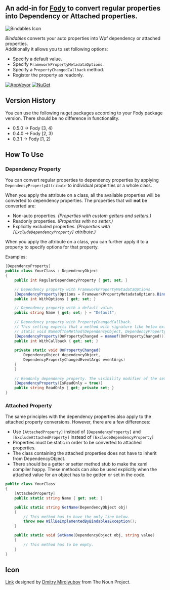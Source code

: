 
## An add-in for [Fody](https://github.com/Fody/Fody/) to convert regular properties into Dependency or Attached properties. 

![Bindables Icon](https://raw.github.com/yusuf-gunaydin/Bindables/master/Icon.png)

_Bindables_ converts your auto properties into Wpf dependency or attached properties.  
Additionally it allows you to set following options:

  - Specify a default value.
  - Specify `FrameworkPropertyMetadataOptions`.
  - Specify a `PropertyChangedCallback` method.
  - Register the property as readonly.

[![AppVeyor](https://img.shields.io/appveyor/ci/yusuf-gunaydin/bindables.svg)](https://ci.appveyor.com/project/yusuf-gunaydin/bindables)
[![NuGet](https://img.shields.io/nuget/v/Bindables.Fody.svg)](https://www.nuget.org/packages/Bindables.Fody/)

## Version History

You can use the following nuget packages according to your Fody package version. There should be no difference in functionality.

- 0.5.0 -> Fody [3, 4)
- 0.4.0 -> Fody [2, 3)
- 0.3.1 -> Fody [1, 2)

## How To Use

### Dependency Property

You can convert regular properties to dependency properties by applying `DependencyPropertyAttribute` to individual properties or a whole class.

When you apply the attribute on a class, all the available properties will be converted to dependency properties. The properties that will __not__ be converted are:

  - Non-auto properties. _(Properties with custom getters and setters.)_
  - Readonly properties. _(Properties with no setter.)_
  - Explicitly excluded properties. _(Properties with `[ExcludeDependencyProperty]` attribute.)_

When you apply the attribute on a class, you can further apply it to a property to specify options for that property.

Examples:
```c#
[DependencyProperty]
public class YourClass : DependencyObject
{
    public int RegularDependencyProperty { get; set; }

    // Dependency property with FrameworkPropertyMetadataOptions.
    [DependencyProperty(Options = FrameworkPropertyMetadataOptions.BindsTwoWayByDefault)]
    public int WithOptions { get; set; }

    // Dependency property with a default value.
    public string Name { get; set; } = "Default";
    
    // Dependency property with PropertyChangedCallback.
    // This setting expects that a method with signature like below exists in the class.
    // static void NameOfTheMethod(DependencyObject, DependencyPropertyChangedEventArgs)
    [DependencyProperty(OnPropertyChanged = nameof(OnPropertyChanged))]
    public int WithCallback { get; set; }
    
    private static void OnPropertyChanged(
        DependencyObject dependencyObject,
        DependencyPropertyChangedEventArgs eventArgs)
    {
    }
    
    // Readonly dependency property. The visibility modifier of the setter can be anything.
    [DependencyProperty(IsReadOnly = true)]
    public string ReadOnly { get; private set; }
}
```

### Attached Property

The same principles with the dependency properties also apply to the attached property conversions. However, there are a few differences:

  - Use `[AttachedProperty]` instead of `[DependencyProperty]` and `[ExcludeAttachedProperty]` instead of `[ExcludeDependencyProperty]`
  - Properties must be static in order to be converted to attached properties.
  - The class containing the attached properties does not have to inherit from DependencyObject.
  - There should be a getter or setter method stub to make the xaml compiler happy. These methods can also be used explicitly when the attached value for an object has to be gotten or set in the code.

```c#
public class YourClass
{
    [AttachedProperty]
    public static string Name { get; set; }

    public static string GetName(DependencyObject obj)
    {
        // This method has to have the only line below.
        throw new WillBeImplementedByBindablesException();
    }

    public static void SetName(DependencyObject obj, string value)
    {
        // This method has to be empty.
    }
}
```


## Icon

[Link](https://thenounproject.com/term/link/9266/) designed by [Dmitry Mirolyubov](https://thenounproject.com/dmitriy.mir/) from The Noun Project.
